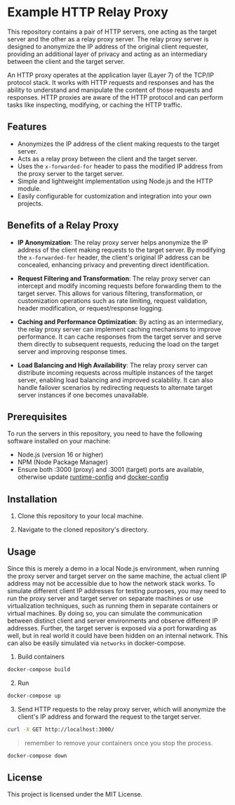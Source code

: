 # Example HTTP Relay Proxy

This repository contains a pair of HTTP servers, one acting as the target server and the other as a relay proxy server. The relay proxy server is designed to anonymize the IP address of the original client requester, providing an additional layer of privacy and acting as an intermediary between the client and the target server.

An HTTP proxy operates at the application layer (Layer 7) of the TCP/IP protocol stack. It works with HTTP requests and responses and has the ability to understand and manipulate the content of those requests and responses. HTTP proxies are aware of the HTTP protocol and can perform tasks like inspecting, modifying, or caching the HTTP traffic.

## Features

- Anonymizes the IP address of the client making requests to the target server.
- Acts as a relay proxy between the client and the target server.
- Uses the `x-forwarded-for` header to pass the modified IP address from the proxy server to the target server.
- Simple and lightweight implementation using Node.js and the HTTP module.
- Easily configurable for customization and integration into your own projects.

## Benefits of a Relay Proxy

- **IP Anonymization**: The relay proxy server helps anonymize the IP address of the client making requests to the target server. By modifying the `x-forwarded-for` header, the client's original IP address can be concealed, enhancing privacy and preventing direct identification.

- **Request Filtering and Transformation**: The relay proxy server can intercept and modify incoming requests before forwarding them to the target server. This allows for various filtering, transformation, or customization operations such as rate limiting, request validation, header modification, or request/response logging.

- **Caching and Performance Optimization**: By acting as an intermediary, the relay proxy server can implement caching mechanisms to improve performance. It can cache responses from the target server and serve them directly to subsequent requests, reducing the load on the target server and improving response times.

- **Load Balancing and High Availability**: The relay proxy server can distribute incoming requests across multiple instances of the target server, enabling load balancing and improved scalability. It can also handle failover scenarios by redirecting requests to alternate target server instances if one becomes unavailable.

## Prerequisites

To run the servers in this repository, you need to have the following software installed on your machine:

- Node.js (version 16 or higher)
- NPM (Node Package Manager)
- Ensure both :3000 (proxy) and :3001 (target) ports are available, otherwise update [runtime-config](./config/http.conf.js) and [docker-config](./docker-compose.yaml)

## Installation

1. Clone this repository to your local machine.

2. Navigate to the cloned repository's directory.

## Usage

Since this is merely a demo in a local Node.js environment, when running the proxy server and target server on the same machine, the actual client IP address may not be accessible due to how the network stack works. To simulate different client IP addresses for testing purposes, you may need to run the proxy server and target server on separate machines or use virtualization techniques, such as running them in separate containers or virtual machines. By doing so, you can simulate the communication between distinct client and server environments and observe different IP addresses. Further, the target server is exposed via a port forwarding as well, but in real world it could have been hidden on an internal network. This can also be easily simulated via `networks` in docker-compose.

1. Build containers
```sh
docker-compose build
```

2. Run
```sh
docker-compose up
```

3. Send HTTP requests to the relay proxy server, which will anonymize the client's IP address and forward the request to the target server.
```sh
curl -X GET http://localhost:3000/
```

> remember to remove your containers once you stop the process.
```sh
docker-compose down
```

## License

This project is licensed under the MIT License.
